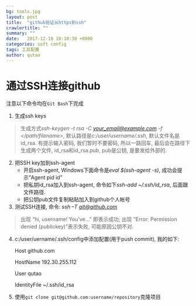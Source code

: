 ```yaml
---
bg: tools.jpg
layout: post
title:  "github验证从https到ssh"
crawlertitle: ""
summary: ""
date:   2017-12-18 10:18:30 +0800
categories: soft config
tags: 工具配置
author: qutao
---
```

# 通过SSH连接github
注意以下命令均在`Git Bash`下完成
1.  生成ssh keys
 >生成方式*ssh-keygen -t rsa -C <your_email@example.com> -f </path/filename>*,
 >默认路径是*c:/user/username/.ssh*, 默认文件名是id_rsa. 有提示输入密码, 我们暂时不要密码, 所以一路回车, 最后会在路径下生成两个文件, id_rsa和id_rsa.pub, pub是公钥, 是要发给外部的.
2.  把SSH key加到ssh-agent
	* 开启ssh-agent, Windows下面命令是*eval $(ssh-agent -s)*, 成功会提示”Agent pid id”
	* 把私钥id_rsa加入到ssh-agent, 命令如下*ssh-add ~/.ssh/id_rsa*, 后面跟文件路径.
	* 把公钥pub文件复制粘贴加入到github个人帐号
3.  测试SSH连接, 命令: *ssh –T git@github.com*
>出现 “hi, username! You’ve…” 即表示成功; 出现 “Error: Permission denied (publickey)”表示失败, 可能原因公钥不对.
4.  c:/user/uername/.ssh/config中添加配置(用于push commit), 我的如下:

    Host github.com

    HostName 192.30.255.112

    User qutao

    IdentityFile  ~/.ssh/id_rsa
5.  使用`git clone git@github.com:username/repository`克隆项目
